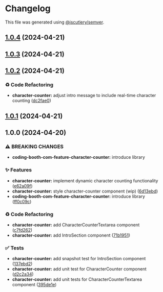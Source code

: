 # Changelog

This file was generated using [@jscutlery/semver](https://github.com/jscutlery/semver).

## [1.0.4](https://github.com/tuffz/tuffz-nx-workspace/compare/coding-booth-com-feature-character-counter-1.0.3...coding-booth-com-feature-character-counter-1.0.4) (2024-04-21)

## [1.0.3](https://github.com/tuffz/tuffz-nx-workspace/compare/coding-booth-com-feature-character-counter-1.0.2...coding-booth-com-feature-character-counter-1.0.3) (2024-04-21)

## [1.0.2](https://github.com/tuffz/tuffz-nx-workspace/compare/coding-booth-com-feature-character-counter-1.0.1...coding-booth-com-feature-character-counter-1.0.2) (2024-04-21)


### ♻️ Code Refactoring

* **character-counter:** adjust intro message to include real-time character counting ([dc2fae0](https://github.com/tuffz/tuffz-nx-workspace/commit/dc2fae007e934c21e7598346e54458047ddb8b73))

## [1.0.1](https://github.com/tuffz/tuffz-nx-workspace/compare/coding-booth-com-feature-character-counter-1.0.0...coding-booth-com-feature-character-counter-1.0.1) (2024-04-21)

## 1.0.0 (2024-04-20)


### ⚠ BREAKING CHANGES

* **coding-booth-com-feature-character-counter:** introduce library

### ✨ Features

* **character-counter:** implement dynamic character counting functionality ([e62a09f](https://github.com/tuffz/tuffz-nx-workspace/commit/e62a09f482e1fa087306a0b477800768fa4c334c))
* **character-counter:** style character-counter component (wip) ([6d13ebd](https://github.com/tuffz/tuffz-nx-workspace/commit/6d13ebd8f907cd135b582a3722ca5b5df43bfea7))
* **coding-booth-com-feature-character-counter:** introduce library ([ff0c09c](https://github.com/tuffz/tuffz-nx-workspace/commit/ff0c09c93bd66f656f917c24393dc1a8e8eaef93))


### ♻️ Code Refactoring

* **character-counter:** add CharacterCounterTextarea component ([c7fd262](https://github.com/tuffz/tuffz-nx-workspace/commit/c7fd2620e31170de8fa5d9b8592d7be471ff8247))
* **character-counter:** add IntroSection component ([71b1951](https://github.com/tuffz/tuffz-nx-workspace/commit/71b19518ad2c23f9d5e88c3e2da1a09039de342f))


### ✅ Tests

* **character-counter:** add snapshot test for IntroSection component ([137ebd2](https://github.com/tuffz/tuffz-nx-workspace/commit/137ebd2496a76cb245ef57acfcd3a8f0731ab9aa))
* **character-counter:** add unit test for CharacterCounter component ([d2c2a34](https://github.com/tuffz/tuffz-nx-workspace/commit/d2c2a3455a4f47740d877248481acfd2fed9d13b))
* **character-counter:** add unit tests for CharacterCounterTextarea component ([395de1e](https://github.com/tuffz/tuffz-nx-workspace/commit/395de1e3f5e50f66bab7094407564cff30fdc86b))
